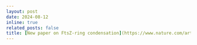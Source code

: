 ```yaml
---
layout: post
date: 2024-08-12
inline: true
related_posts: false
title: [New paper on FtsZ-ring condensation](https://www.nature.com/articles/s41567-024-02597-8)
---
```

